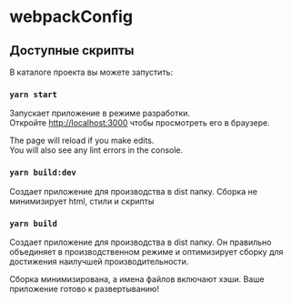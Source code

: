 # webpackConfig

## Доступные скрипты

В каталоге проекта вы можете запустить:

### `yarn start`

Запускает приложение в режиме разработки.\
Откройте [http://localhost:3000](http://localhost:3000) чтобы просмотреть его в браузере.

The page will reload if you make edits.\
You will also see any lint errors in the console.

### `yarn build:dev`

Создает приложение для производства в dist папку.
Сборка не минимизирует html, стили и скрипты


### `yarn build`

Создает приложение для производства в dist папку.
Он правильно объединяет в производственном режиме и оптимизирует сборку для достижения наилучшей производительности.

Сборка минимизирована, а имена файлов включают хэши.
Ваше приложение готово к развертыванию!
